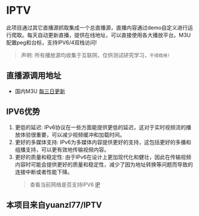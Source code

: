 # IPTV
此项目通过其它直播源抓取集成一个总直播源，直播内容通过demo自定义进行运行爬取。每天自动更新直播，提供在线地址，可以直接使用各大播放平台。M3U配置peg和台标，支持IPV6/4双栈访问!
> 声明: 所有播放源均收集于互联网，仅供测试研究学习，`不得商用!`

## 直播源调用地址
- 国内M3U [每三日更新](https://3ii.cc/24MY)

## IPV6优势
1. 更低的延迟: IPv6协议在一些方面能提供更低的延迟，这对于实时视频流的播放体验很重要，可以减少视频缓冲和加载时间。
2. 更好的多媒体支持: IPv6为多媒体内容提供更好的支持，这包括更好的多播和组播支持，可以更有效地传输视频内容。
3. 更好的质量和稳定性: 由于IPv6在设计上更加现代化和健壮，因此在传输视频内容时可能会提供更好的质量和稳定性，减少了因为地址转换等问题而导致的连接中断或者性能下降。
   > 查看当前网络是否支持IPV6 [IP](https://ipw.cn)

## 本项目来自yuanzl77/IPTV
